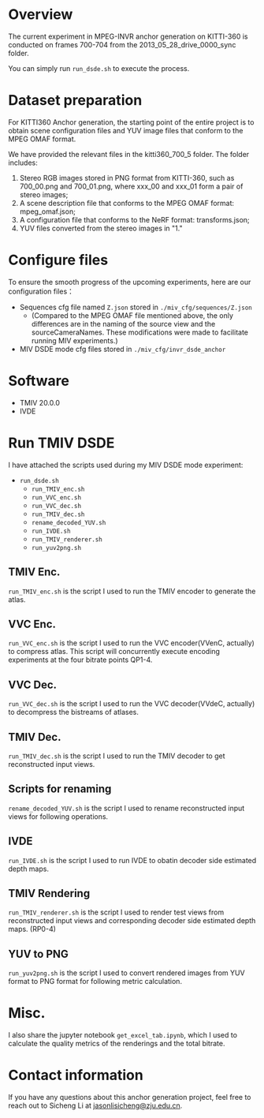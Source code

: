 # Overview
The current experiment in MPEG-INVR anchor generation on KITTI-360 is conducted on frames 700-704 from the 2013_05_28_drive_0000_sync folder.

You can simply run `run_dsde.sh` to execute the process.

# Dataset preparation
For KITTI360 Anchor generation, the starting point of the entire project is to obtain scene configuration files and YUV image files that conform to the MPEG OMAF format.

We have provided the relevant files in the kitti360_700_5 folder. The folder includes: 
1. Stereo RGB images stored in PNG format from KITTI-360, such as 700_00.png and 700_01.png, where xxx_00 and xxx_01 form a pair of stereo images; 
2. A scene description file that conforms to the MPEG OMAF format: mpeg_omaf.json; 
3. A configuration file that conforms to the NeRF format: transforms.json; 
4. YUV files converted from the stereo images in "1."

# Configure files
To ensure the smooth progress of the upcoming experiments, here are our configuration files：
- Sequences cfg file named `Z.json` stored in `./miv_cfg/sequences/Z.json`
  - (Compared to the MPEG OMAF file mentioned above, the only differences are in the naming of the source view and the sourceCameraNames. These modifications were made to facilitate running MIV experiments.)
- MIV DSDE mode cfg files stored in `./miv_cfg/invr_dsde_anchor`

# Software
- TMIV 20.0.0
- IVDE

# Run TMIV DSDE
I have attached the scripts used during my MIV DSDE mode experiment:
- `run_dsde.sh`
  - `run_TMIV_enc.sh`
  - `run_VVC_enc.sh`
  - `run_VVC_dec.sh`
  - `run_TMIV_dec.sh`
  - `rename_decoded_YUV.sh`
  - `run_IVDE.sh`
  - `run_TMIV_renderer.sh`
  - `run_yuv2png.sh`
## TMIV Enc.
`run_TMIV_enc.sh` is the script I used to run the TMIV encoder to generate the atlas.
## VVC Enc.
`run_VVC_enc.sh` is the script I used to run the VVC encoder(VVenC, actually) to compress atlas. This script will concurrently execute encoding experiments at the four bitrate points QP1-4.
## VVC Dec.
`run_VVC_dec.sh` is the script I used to run the VVC decoder(VVdeC, actually) to decompress the bistreams of atlases.
## TMIV Dec.
`run_TMIV_dec.sh` is the script I used to run the TMIV decoder to get reconstructed input views.
## Scripts for renaming
`rename_decoded_YUV.sh` is the script I used to rename reconstructed input views for following operations.
## IVDE
`run_IVDE.sh` is the script I used to run IVDE to obatin decoder side estimated depth maps.
## TMIV Rendering
`run_TMIV_renderer.sh` is the script I used to render test views from reconstructed input views and corresponding decoder side estimated depth maps. (RP0-4)
## YUV to PNG
`run_yuv2png.sh` is the script I used to convert rendered images from YUV format to PNG format for following metric calculation.

# Misc.
I also share the jupyter notebook `get_excel_tab.ipynb`, which I used to calculate the quality metrics of the renderings and the total bitrate.

# Contact information
If you have any questions about this anchor generation project, feel free to reach out to Sicheng Li at jasonlisicheng@zju.edu.cn.